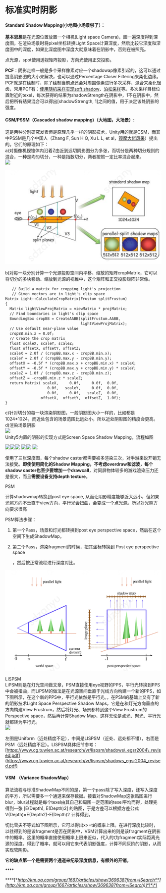 # 标准实时阴影

#### Standard Shadow Mapping\(小地图小场景够了）：

**基本思想**是在光源位置放置一个相机\(Light space Camera\)，画一遍深度得到深度图，在渲染场景时将pixel坐标转换Light Space计算深度，然后比较它深度和深度图中的深度，如果比深度图中深度大就意味着在阴影中，否则在被照亮。

点光源，spot使用透视矩阵投影，方向光使用正交投影。

  
**PCF**：阴影走样一般是多个采样像素对应一个shadowap像素引起的，这可以通过提高阴影图的大小来解决，也可以通过Percentage Closer Filtering来柔化边缘。PCF就是在绘制时，除了绘制当前点还会对周围像素进行多次采样、混合来柔化锯齿，常用PCF有：[使用随机采样实现soft shadow](https://link.zhihu.com/?target=http%3A//blog.csdn.net/candycat1992/article/details/8981370)、[泊松采样](https://link.zhihu.com/?target=http%3A//www.ownself.org/blog/2010/percentage-closer-filtering.html)等。多次采样目标位置附近的texel，每次获得的结果为shadowStrength在阴影中，1不在阴影中，然后把所有结果混合可以得出\[shadowStrength, 1\]之间的值，用于决定该处阴影的强度。

 

#### CSM/PSSM（Cascaded shadow mapping\)（大地图，大场景）:

这是两种分别研究发表但是原理几乎一样的阴影技术，Unity用的就是CSM，而其中PSSM是几个中国人（Zhang F, Sun H Q, Xu L L, et al，[观摩大佬风采](https://link.zhihu.com/?target=http%3A//cs.scu.edu.cn/cs/xyxw/webinfo/2014/05/1397522799914515.htm)）提出的。它们的原理如下：  
a\)对摄像机视锥体内沿着Z由近到远切阴影图分为多张，而切分是两种切分规则的混合，一种是均匀切分，一种是指数切分，两者按照一定比率混合起来。  
![](https://pic2.zhimg.com/80/v2-0ae72a1c96b4279b6b085e00c26f57ad_720w.png)  
  


![CSM&#x5212;&#x5206;](../../../.gitbook/assets/image%20%2875%29.png)

b\)对每一块分别计算一个光源投影空间内平移、缩放的矩阵cropMatrix，它可以将切分的多块移动、缩放到光源的视椎中，这个矩阵和正交投影矩阵非常像。  


```text
   // Build a matrix for cropping light's projection
   // Given vectors are in light's clip space
Matrix Light::CalculateCropMatrix(Frustum splitFrustum)
{
  Matrix lightViewProjMatrix = viewMatrix * projMatrix;
  // Find boundaries in light's clip space
  BoundingBox cropBB = CreateAABB(splitFrustum.AABB,
                                  lightViewProjMatrix);
  // Use default near-plane value
  cropBB.min.z = 0.0f;
  // Create the crop matrix
  float scaleX, scaleY, scaleZ;
  float offsetX, offsetY, offsetZ;
  scaleX = 2.0f / (cropBB.max.x - cropBB.min.x);
  scaleY = 2.0f / (cropBB.max.y - cropBB.min.y);
  offsetX = -0.5f * (cropBB.max.x + cropBB.min.x) * scaleX;
  offsetY = -0.5f * (cropBB.max.y + cropBB.min.y) * scaleY;
  scaleZ = 1.0f / (cropBB.max.z - cropBB.min.z);
  offsetZ = -cropBB.min.z * scaleZ;
  return Matrix( scaleX,     0.0f,     0.0f,  0.0f,
                   0.0f,   scaleY,     0.0f,  0.0f,
                   0.0f,     0.0f,   scaleZ,  0.0f,
                offsetX,  offsetY,  offsetZ,  1.0f);
}
```

c\)针对切分的每一块渲染阴影图，一般阴影图大小一样的，比如都是1024\*1024，而近处包含的场景范围比远处小，所以近处阴影图的精度会更高。  
d\)渲染场景阴影  
![](https://pic4.zhimg.com/80/v2-0a754fdc0b823495b997af96ab509c53_720w.jpg)  
Unity5内置的阴影的实现方式是Screen Space Shadow Mapping，流程如图

 ![](http://km.oa.com/files/photos/pictures/201707/1499402620_97_w292_h178.png)![](http://km.oa.com/files/photos/pictures/201707/1499402620_17_w292_h178.png)![](http://km.oa.com/files/photos/pictures/201707/1499402620_56_w292_h218.png) ![](http://km.oa.com/files/photos/pictures/201707/1499402620_74_w292_h173.png)![](http://km.oa.com/articles/show/329935?from=iSearch)  ![](http://km.oa.com/articles/show/329935?from=iSearch)

使用了三张深度图，每个shadow caster都需要被多渲染三次，对手游来说开销无法接受。**即使使用简化的Shadow Mapping，不考虑overdraw和滤波，每个shadow caster也至少要增加一个drawcall**，对同屏物体较多的游戏渲染压力还是很大，而且**需要设备支持depth texture**。



PSM

计算shadowmap转换到post eye space, 从而让阴影精度能够近大远小，但如果光照方向不垂直于view方向，平行光会扭曲，会变成一个点光源。所以对光照方向要求很高

PSM算法步骤：

1. 第一个Pass，场景和灯光都转换到post eye perspective space，然后在这个空间下生成ShadowMap。
2. 第二个Pass，渲染fragment的时候，把其坐标转换到 Post eye perspective space

   ，然后按正常流程进行深度对比。

![](../../../.gitbook/assets/image%20%2877%29.png)

LISPSM  
LiPSM则是在灯光空间做文章，PSM直接使用eye视野的PPS，平行光转换到PPS中会被扭曲，而LiPSM的做法是在光源空间垂直于光线方向构建一个新的PPS，如下图所示，在这个新的PPS中，平行光依然是平行光。，在PSM的基础上又有了新的阴影技术Light Space Perspective Shadow Maps，它是在和灯光方向垂直的方向构建View Frustrum，然后将灯光、场景都转到这个View Frustrum的Perspective space，然后再计算Shadow Map，这样无论是点光、聚光、平行光就都转为平行光。  
![](http://uwa-ducument-img.oss-cn-beijing.aliyuncs.com/Blog/usparkle_shadow/14.png)

左图是Uniform（近处精度不足），中间是LISPSM（近处、远处都不错），右面是PSM（远处精度不足）。LISPSM具体细节参考：  
[https://www.cg.tuwien.ac.at/research/vr/lispsm/shadows\_egsr2004\_revised.pdf](https://www.cg.tuwien.ac.at/research/vr/lispsm/shadows_egsr2004_revised.pdf)

#### VSM （Variance ShadowMap） <a id="h3-5-3-vsm-variance-shadowmap-"></a>

算法流程与标准ShadowMap不同的是，第一个pass除了写入深度，还写入深度的平方，所以需要多一个通道来保存数据。接着对ShadowMap这张贴图进行blur，blur过程就是每个texel由其自己和周围一定范围的texel平均而得，处理完得到一张 \[E\(Depth\), E\(Depth\)2\] 的贴图，于是方差可以根据方差公式 V\(Depth\)=E\(Depth2\)-E\(Depth\)2 计算得到。

切比雪夫不等式如下图所示，它可以得出x&gt;=t的概率上限。在进行深度比较时，以往得到的是该fragment是否在阴影中，VSM计算出来的则是该fragment在阴影中的概率。这里的概率直接使用概率上限来近似，代入的t为fragment实际距离光源的深度。得到了概率，就可以用它来代表阴影强度，计算不同灰阶的阴影，从而实现软阴影。

**它的缺点第一个是需要两个通道来纪录深度信息，有额外的开销。**

\*\*\*\*

\*\*\*\*[**http://km.oa.com/group/1667/articles/show/369638?from=iSearch**](http://km.oa.com/group/1667/articles/show/369638?from=iSearch)\*\*\*\*



